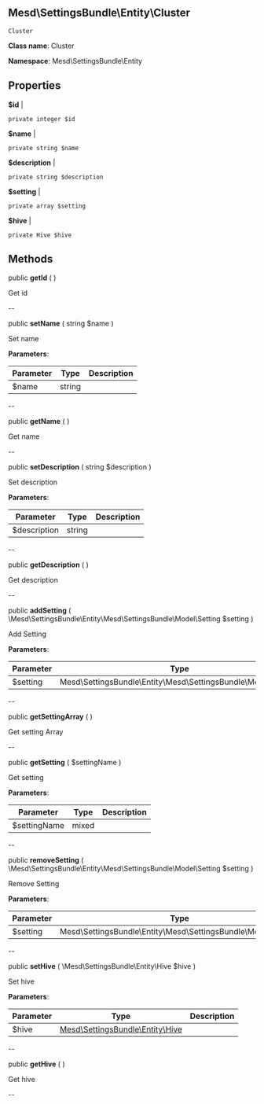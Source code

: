 Mesd\SettingsBundle\Entity\Cluster
---------------

    Cluster

    


**Class name**: Cluster

**Namespace**: Mesd\SettingsBundle\Entity









Properties
----------


**$id**  |  



    private integer $id






**$name**  |  



    private string $name






**$description**  |  



    private string $description






**$setting**  |  



    private array $setting






**$hive**  |  



    private Hive $hive






Methods
-------


public **getId** (  )


Get id








--

public **setName** ( string $name )


Set name








**Parameters**:

| Parameter | Type | Description |
|-----------|------|-------------|
| $name | string |  |

--

public **getName** (  )


Get name








--

public **setDescription** ( string $description )


Set description








**Parameters**:

| Parameter | Type | Description |
|-----------|------|-------------|
| $description | string |  |

--

public **getDescription** (  )


Get description








--

public **addSetting** ( \Mesd\SettingsBundle\Entity\Mesd\SettingsBundle\Model\Setting $setting )


Add Setting








**Parameters**:

| Parameter | Type | Description |
|-----------|------|-------------|
| $setting | Mesd\SettingsBundle\Entity\Mesd\SettingsBundle\Model\Setting |  |

--

public **getSettingArray** (  )


Get setting Array








--

public **getSetting** ( $settingName )


Get setting








**Parameters**:

| Parameter | Type | Description |
|-----------|------|-------------|
| $settingName | mixed |  |

--

public **removeSetting** ( \Mesd\SettingsBundle\Entity\Mesd\SettingsBundle\Model\Setting $setting )


Remove Setting








**Parameters**:

| Parameter | Type | Description |
|-----------|------|-------------|
| $setting | Mesd\SettingsBundle\Entity\Mesd\SettingsBundle\Model\Setting |  |

--

public **setHive** ( \Mesd\SettingsBundle\Entity\Hive $hive )


Set hive








**Parameters**:

| Parameter | Type | Description |
|-----------|------|-------------|
| $hive | [Mesd\SettingsBundle\Entity\Hive](Mesd-SettingsBundle-Entity-Hive.md) |  |

--

public **getHive** (  )


Get hive








--
